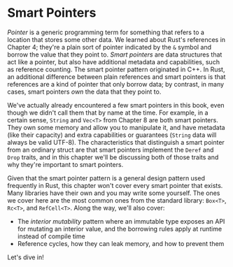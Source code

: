 # Smart Pointers

*Pointer* is a generic programming term for something that refers to a location
that stores some other data. We learned about Rust's references in Chapter 4;
they're a plain sort of pointer indicated by the `&` symbol and borrow the
value that they point to. *Smart pointers* are data structures that act like a
pointer, but also have additional metadata and capabilities, such as reference
counting. The smart pointer pattern originated in C++. In Rust, an additional
difference between plain references and smart pointers is that references are a
kind of pointer that only borrow data; by contrast, in many cases, smart
pointers *own* the data that they point to.

We've actually already encountered a few smart pointers in this book, even
though we didn't call them that by name at the time. For example, in a certain
sense, `String` and `Vec<T>` from Chapter 8 are both smart pointers. They own
some memory and allow you to manipulate it, and have metadata (like their
capacity) and extra capabilities or guarantees (`String` data will always be
valid UTF-8). The characteristics that distinguish a smart pointer from an
ordinary struct are that smart pointers implement the `Deref` and `Drop`
traits, and in this chapter we'll be discussing both of those traits and why
they're important to smart pointers.

Given that the smart pointer pattern is a general design pattern used
frequently in Rust, this chapter won't cover every smart pointer that exists.
Many libraries have their own and you may write some yourself. The ones we
cover here are the most common ones from the standard library: `Box<T>`,
`Rc<T>`, and `RefCell<T>`. Along the way, we'll also cover:

* The *interior mutability* pattern where an immutable type exposes an API for
  mutating an interior value, and the borrowing rules apply at runtime instead
  of compile time
* Reference cycles, how they can leak memory, and how to prevent them

Let's dive in!

